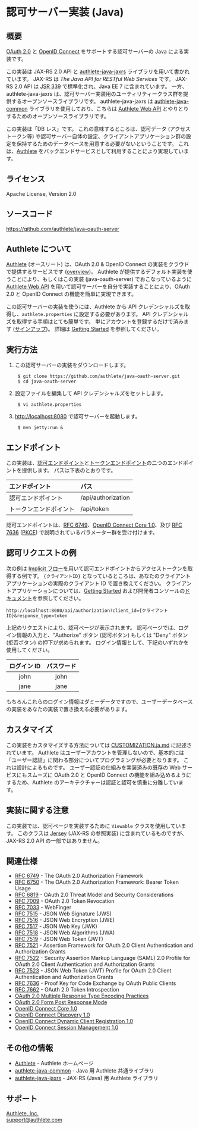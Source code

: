 認可サーバー実装 (Java)
=======================

概要
----

[OAuth 2.0][1] と [OpenID Connect][2] をサポートする認可サーバーの Java による実装です。

この実装は JAX-RS 2.0 API と [authlete-java-jaxrs][3] ライブラリを用いて書かれています。
JAX-RS は _The Java API for RESTful Web Services_ です。 JAX-RS 2.0 API は
[JSR 339][4] で標準化され、Java EE 7 に含まれています。 一方、authlete-java-jaxrs
は、認可サーバー実装用のユーティリティークラス群を提供するオープンソースライブラリです。
authlete-java-jaxrs は [authlete-java-common][5] ライブラリを使用しており、こちらは
[Authlete Web API][6] とやりとりするためのオープンソースライブラリです。

この実装は「DB レス」です。 これの意味するところは、認可データ (アクセストークン等)
や認可サーバー自体の設定、クライアントアプリケーション群の設定を保持するためのデータベースを用意する必要がないということです。
これは、[Authlete][7] をバックエンドサービスとして利用することにより実現しています。


ライセンス
----------

  Apache License, Version 2.0


ソースコード
------------

  https://github.com/authlete/java-oauth-server


Authlete について
-----------------

[Authlete][7] (オースリート) は、OAuth 2.0 & OpenID Connect
の実装をクラウドで提供するサービスです ([overview][8])。 Authlete
が提供するデフォルト実装を使うことにより、もしくはこの実装 (java-oauth-server)
でおこなっているように [Authlete Web API][6]
を用いて認可サーバーを自分で実装することにより、OAuth 2.0 と OpenID Connect
の機能を簡単に実現できます。

この認可サーバーの実装を使うには、Authlete から API
クレデンシャルズを取得し、`authlete.properties` に設定する必要があります。
API クレデンシャルズを取得する手順はとても簡単です。
単にアカウントを登録するだけで済みます ([サインアップ][9])。
詳細は [Getting Started][10] を参照してください。


実行方法
--------

1. この認可サーバーの実装をダウンロードします。

        $ git clone https://github.com/authlete/java-oauth-server.git
        $ cd java-oauth-server

2. 設定ファイルを編集して API クレデンシャルズをセットします。

        $ vi authlete.properties

3. [http://localhost:8080][38] で認可サーバーを起動します。

        $ mvn jetty:run &


エンドポイント
--------------

この実装は、[認可エンドポイント][11]と[トークンエンドポイント][12]の二つのエンドポイントを提供します。
パスは下表のとおりです。

| エンドポイント        | パス               |
|:----------------------|:-------------------|
| 認可エンドポイント    | /api/authorization |
| トークンエンドポイント| /api/token         |

認可エンドポイントは、[RFC 6749][1]、[OpenID Connect Core 1.0][13]、及び
[RFC 7636][14] ([PKCE][15]) で説明されているパラメーター群を受け付けます。


認可リクエストの例
------------------

次の例は [Implicit フロー][16]を用いて認可エンドポイントからアクセストークンを取得する例です。
`{クライアントID}` となっているところは、あなたのクライアントアプリケーションの実際のクライアント
ID で置き換えてください。 クライアントアプリケーションについては、[Getting Started][10]
および開発者コンソールの[ドキュメント][17]を参照してください。

    http://localhost:8080/api/authorization?client_id={クライアントID}&response_type=token

上記のリクエストにより、認可ページが表示されます。
認可ページでは、ログイン情報の入力と、"Authorize" ボタン (認可ボタン) もしくは "Deny" ボタン
(拒否ボタン) の押下が求められます。 ログイン情報として、下記のいずれかを使用してください。


| ログイン ID | パスワード |
|:-----------:|:----------:|
|     john    |    john    |
|     jane    |    jane    |

もちろんこれらのログイン情報はダミーデータですので、ユーザーデータベースの実装をあなたの実装で置き換える必要があります。


カスタマイズ
------------

この実装をカスタマイズする方法については [CUSTOMIZATION.ja.md][39] に記述されています。
Authlete はユーザーアカウントを管理しないので、基本的には「ユーザー認証」に関わる部分についてプログラミングが必要となります。
これは設計によるものです。 ユーザー認証の仕組みを実装済みの既存の Web
サービスにもスムーズに OAuth 2.0 と OpenID Connect の機能を組み込めるようにするため、Authlete
のアーキテクチャーは認証と認可を慎重に分離しています。


実装に関する注意
----------------

この実装では、認可ページを実装するために `Viewable` クラスを使用しています。
このクラスは [Jersey][18] (JAX-RS の参照実装) に含まれているものですが、JAX-RS
2.0 API の一部ではありません。


関連仕様
--------

- [RFC 6749][1] - The OAuth 2.0 Authorization Framework
- [RFC 6750][19] - The OAuth 2.0 Authorization Framework: Bearer Token Usage
- [RFC 6819][20] - OAuth 2.0 Threat Model and Security Considerations
- [RFC 7009][21] - OAuth 2.0 Token Revocation
- [RFC 7033][22] - WebFinger
- [RFC 7515][23] - JSON Web Signature (JWS)
- [RFC 7516][24] - JSON Web Encryption (JWE)
- [RFC 7517][25] - JSON Web Key (JWK)
- [RFC 7518][26] - JSON Web Algorithms (JWA)
- [RFC 7519][27] - JSON Web Token (JWT)
- [RFC 7521][28] - Assertion Framework for OAuth 2.0 Client Authentication and Authorization Grants
- [RFC 7522][29] - Security Assertion Markup Language (SAML) 2.0 Profile for OAuth 2.0 Client Authentication and Authorization Grants
- [RFC 7523][30] - JSON Web Token (JWT) Profile for OAuth 2.0 Client Authentication and Authorization Grants
- [RFC 7636][31] - Proof Key for Code Exchange by OAuth Public Clients
- [RFC 7662][32] - OAuth 2.0 Token Introspection
- [OAuth 2.0 Multiple Response Type Encoding Practices][33]
- [OAuth 2.0 Form Post Response Mode][34]
- [OpenID Connect Core 1.0][13]
- [OpenID Connect Discovery 1.0][35]
- [OpenID Connect Dynamic Client Registration 1.0][36]
- [OpenID Connect Session Management 1.0][37]


その他の情報
------------

- [Authlete][7] - Authlete ホームページ
- [authlete-java-common][5] - Java 用 Authlete 共通ライブラリ
- [authlete-java-jaxrs][3] - JAX-RS (Java) 用 Authlete ライブラリ


サポート
--------

[Authlete, Inc.](https://www.authlete.com/)<br/>
support@authlete.com


[1]: http://tools.ietf.org/html/rfc6749
[2]: http://openid.net/connect/
[3]: https://github.com/authlete/authlete-java-jaxrs
[4]: https://jcp.org/en/jsr/detail?id=339
[5]: https://github.com/authlete/authlete-java-common
[6]: https://www.authlete.com/documents/apis
[7]: https://www.authlete.com/
[8]: https://www.authlete.com/documents/overview
[9]: https://so.authlete.com/accounts/signup
[10]: https://www.authlete.com/documents/getting_started
[11]: https://tools.ietf.org/html/rfc6749#section-3.1
[12]: https://tools.ietf.org/html/rfc6749#section-3.2
[13]: http://openid.net/specs/openid-connect-core-1_0.html
[14]: http://tools.ietf.org/html/rfc7636
[15]: https://www.authlete.com/documents/article/pkce
[16]: http://tools.ietf.org/html/rfc6749#section-4.2
[17]: https://www.authlete.com/documents/cd_console
[18]: https://jersey.java.net/
[19]: http://tools.ietf.org/html/rfc6750
[20]: http://tools.ietf.org/html/rfc6819
[21]: http://tools.ietf.org/html/rfc7009
[22]: http://tools.ietf.org/html/rfc7033
[23]: http://tools.ietf.org/html/rfc7515
[24]: http://tools.ietf.org/html/rfc7516
[25]: http://tools.ietf.org/html/rfc7517
[26]: http://tools.ietf.org/html/rfc7518
[27]: http://tools.ietf.org/html/rfc7519
[28]: http://tools.ietf.org/html/rfc7521
[29]: http://tools.ietf.org/html/rfc7522
[30]: http://tools.ietf.org/html/rfc7523
[31]: http://tools.ietf.org/html/rfc7636
[32]: http://tools.ietf.org/html/rfc7662
[33]: http://openid.net/specs/oauth-v2-multiple-response-types-1_0.html
[34]: http://openid.net/specs/oauth-v2-form-post-response-mode-1_0.html
[35]: http://openid.net/specs/openid-connect-discovery-1_0.html
[36]: http://openid.net/specs/openid-connect-registration-1_0.html
[37]: http://openid.net/specs/openid-connect-session-1_0.html
[38]: http://localhost:8080
[39]: CUSTOMIZATION.ja.md

